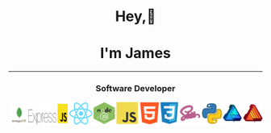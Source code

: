 <h1 align=center>Hey,👋 </h1>
<h1 align=center>I'm James</h1>

<hr/>

<h3 align=center>Software Developer</h3>

![Icon Stack](img\stack-white.png)

<!--
**DevSteg/DevSteg** is a ✨ _special_ ✨ repository because its `README.md` (this file) appears on your GitHub profile.

Here are some ideas to get you started:

- 🔭 I’m currently working on ...
- 🌱 I’m currently learning ...
- 👯 I’m looking to collaborate on ...
- 🤔 I’m looking for help with ...
- 💬 Ask me about ...
- 📫 How to reach me: ...
- 😄 Pronouns: ...
- ⚡ Fun fact: ...
-->

